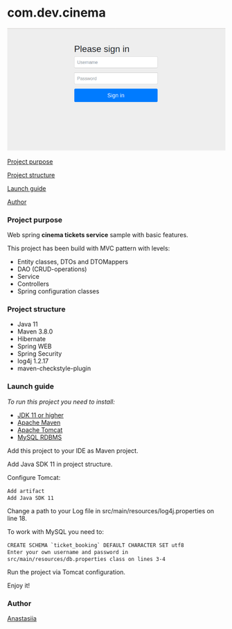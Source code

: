 # com.dev.cinema

![](images/reg_img.png)

[Project purpose](#project-purpose)

[Project structure](#project-structure)

[Launch guide](#launch-guide)

[Author](#author)

### Project purpose

Web spring **cinema tickets service** sample with basic features.

       
This project has been build with MVC pattern with levels:

- Entity classes, DTOs and DTOMappers
- DAO (CRUD-operations)
- Service
- Controllers
- Spring configuration classes


### Project structure

* Java 11
* Maven 3.8.0
* Hibernate
* Spring WEB
* Spring Security
* log4j 1.2.17
* maven-checkstyle-plugin

### Launch guide

_To run this project you need to install:_

- <a href="https://www.oracle.com/java/technologies/javase-jdk11-downloads.html">JDK 11 or higher</a>
- <a href="https://maven.apache.org/download.cgi">Apache Maven</a>
- <a href="https://tomcat.apache.org/download-90.cgi">Apache Tomcat</a>
- <a href="https://dev.mysql.com/downloads/installer/">MySQL RDBMS</a>

Add this project to your IDE as Maven project.

Add Java SDK 11 in project structure.

Configure Tomcat:

    Add artifact
    Add Java SDK 11

Change a path to your Log file in src/main/resources/log4j.properties on line 18.

To work with MySQL you need to:

    CREATE SCHEMA `ticket_booking` DEFAULT CHARACTER SET utf8
    Enter your own username and password in src/main/resources/db.properties class on lines 3-4

Run the project via Tomcat configuration.

Enjoy it!

### Author

[Anastasiia](https://github.com/ana-dav)